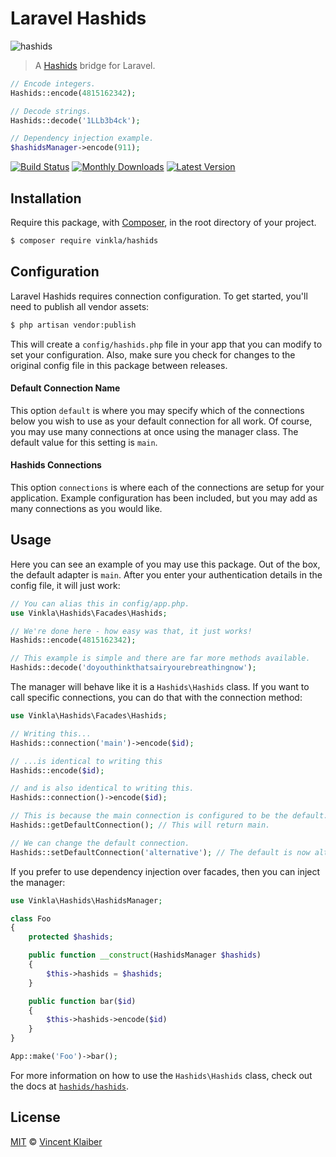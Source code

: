 # Laravel Hashids

![hashids](https://cloud.githubusercontent.com/assets/499192/11159205/faa429ae-8a5d-11e5-8c5d-c60a89290c5e.png)

> A [Hashids](http://hashids.org) bridge for Laravel.

```php
// Encode integers.
Hashids::encode(4815162342);

// Decode strings.
Hashids::decode('1LLb3b4ck');

// Dependency injection example.
$hashidsManager->encode(911);
```

[![Build Status](https://badgen.net/github/status/vinkla/laravel-hashids/master)](https://github.com/vinkla/laravel-hashids/actions)
[![Monthly Downloads](https://badgen.net/packagist/dm/vinkla/hashids)](https://packagist.org/packages/vinkla/laravel-hashids/stats)
[![Latest Version](https://badgen.net/github/release/vinkla/laravel-hashids)](https://github.com/vinkla/laravel-hashids/releases)

## Installation

Require this package, with [Composer](https://getcomposer.org/), in the root directory of your project.

```bash
$ composer require vinkla/hashids
```

## Configuration

Laravel Hashids requires connection configuration. To get started, you'll need to publish all vendor assets:

```bash
$ php artisan vendor:publish
```

This will create a `config/hashids.php` file in your app that you can modify to set your configuration. Also, make sure you check for changes to the original config file in this package between releases.

#### Default Connection Name

This option `default` is where you may specify which of the connections below you wish to use as your default connection for all work. Of course, you may use many connections at once using the manager class. The default value for this setting is `main`.

#### Hashids Connections

This option `connections` is where each of the connections are setup for your application. Example configuration has been included, but you may add as many connections as you would like.

## Usage

Here you can see an example of you may use this package. Out of the box, the default adapter is `main`. After you enter your authentication details in the config file, it will just work:

```php
// You can alias this in config/app.php.
use Vinkla\Hashids\Facades\Hashids;

// We're done here - how easy was that, it just works!
Hashids::encode(4815162342);

// This example is simple and there are far more methods available.
Hashids::decode('doyouthinkthatsairyourebreathingnow');
```

The manager will behave like it is a `Hashids\Hashids` class. If you want to call specific connections, you can do that with the connection method:

```php
use Vinkla\Hashids\Facades\Hashids;

// Writing this...
Hashids::connection('main')->encode($id);

// ...is identical to writing this
Hashids::encode($id);

// and is also identical to writing this.
Hashids::connection()->encode($id);

// This is because the main connection is configured to be the default.
Hashids::getDefaultConnection(); // This will return main.

// We can change the default connection.
Hashids::setDefaultConnection('alternative'); // The default is now alternative.
```

If you prefer to use dependency injection over facades, then you can inject the manager:

```php
use Vinkla\Hashids\HashidsManager;

class Foo
{
    protected $hashids;

    public function __construct(HashidsManager $hashids)
    {
        $this->hashids = $hashids;
    }

    public function bar($id)
    {
        $this->hashids->encode($id)
    }
}

App::make('Foo')->bar();
```

For more information on how to use the `Hashids\Hashids` class, check out the docs at [`hashids/hashids`](https://github.com/vinkla/hashids.php).

## License

[MIT](LICENSE) © [Vincent Klaiber](https://doubledip.se)
